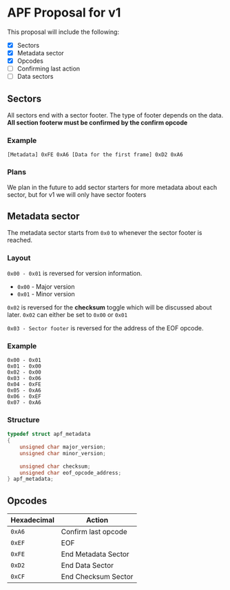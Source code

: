 # APF Proposal for v1

This proposal will include the following:
  - [x] Sectors
  - [x] Metadata sector
  - [x] Opcodes
  - [ ] Confirming last action
  - [ ] Data sectors

## Sectors

All sectors end with a sector footer. The type of footer depends on the data.
**All section footerw must be confirmed by the confirm opcode**

### Example
`[Metadata] 0xFE 0xA6 [Data for the first frame] 0xD2 0xA6`

### Plans

We plan in the future to add sector starters for more metadata about each sector, but for v1 we will only have sector footers

## Metadata sector

The metadata sector starts from `0x0` to whenever the sector footer is reached.

### Layout

`0x00 - 0x01` is reversed for version information.
 - `0x00` - Major version
 - `0x01` - Minor version

`0x02` is reversed for the **checksum** toggle which will be discussed about later. `0x02` can either be set to `0x00` or `0x01`

`0x03 - Sector footer` is reversed for the address of the EOF opcode.

### Example

```
0x00 - 0x01
0x01 - 0x00
0x02 - 0x00
0x03 - 0x06
0x04 - 0xFE
0x05 - 0xA6
0x06 - 0xEF
0x07 - 0xA6
```

### Structure

```c
typedef struct apf_metadata
{
    unsigned char major_version;
    unsigned char minor_version;
    
    unsigned char checksum;
    unsigned char eof_opcode_address;
} apf_metadata;
```

## Opcodes

| Hexadecimal | Action |
| ------------- | ------------- |
| `0xA6` | Confirm last opcode  |
| `0xEF` | EOF |
| `0xFE` | End Metadata Sector |
| `0xD2` | End Data Sector |
| `0xCF` | End Checksum Sector |
